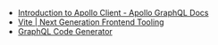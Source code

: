 - [Introduction to Apollo Client - Apollo GraphQL Docs](https://www.apollographql.com/docs/react/)
- [Vite | Next Generation Frontend Tooling](https://vitejs.dev/)
- [GraphQL Code Generator](https://the-guild.dev/graphql/codegen)
